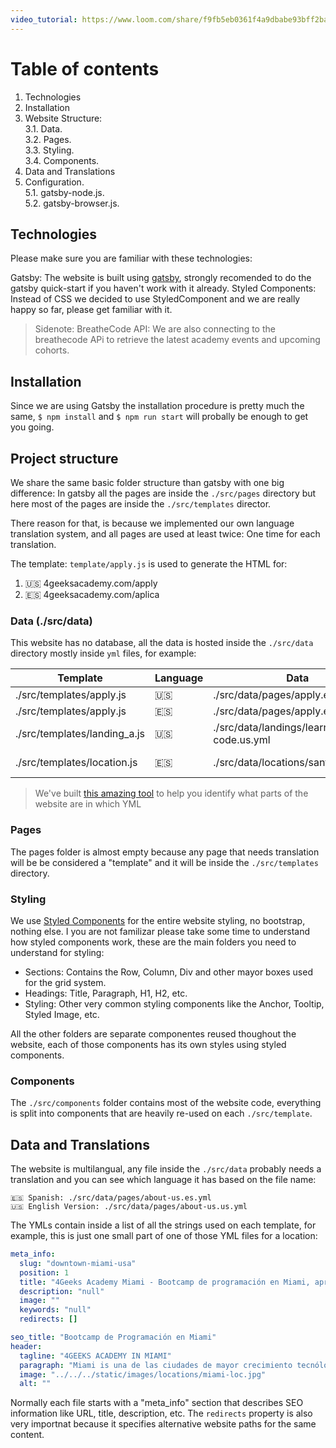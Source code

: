 ```yaml
---
video_tutorial: https://www.loom.com/share/f9fb5eb0361f4a9dbabe93bff2baeb36
---
```


# Table of contents

1. Technologies
2. Installation
3. Website Structure:  
  3.1. Data.  
  3.2. Pages.  
  3.3. Styling.  
  3.4. Components.  
4. Data and Translations
5. Configuration.  
  5.1. gatsby-node.js.  
  5.2. gatsby-browser.js.  

## Technologies

Please make sure you are familiar with these technologies:

Gatsby: The website is built using [gatsby](https://www.gatsbyjs.com/), strongly recomended to do the gatsby quick-start if you haven't work with it already.
Styled Components: Instead of CSS we decided to use StyledComponent and we are really happy so far, please get familiar with it.

> Sidenote: BreatheCode API: We are also connecting to the breathecode APi to retrieve the latest academy events and upcoming cohorts.

## Installation

Since we are using Gatsby the installation procedure is pretty much the same, `$ npm install` and `$ npm run start` will probally be enough to get you going.

## Project structure

We share the same basic folder structure than gatsby with one big difference: In gatsby all the pages are inside the `./src/pages` directory but here most of the pages are inside the `./src/templates` director.

There reason for that, is because we implemented our own language translation system, and all pages are used at least twice: One time for each translation.

The template: `template/apply.js` is used to generate the HTML for: 
1. 🇺🇸 4geeksacademy.com/apply
2. 🇪🇸 4geeksacademy.com/aplica

### Data (./src/data)

This website has no database, all the data is hosted inside the `./src/data` directory mostly inside `yml` files, for example:

| Template                      | Language  | Data                                     | URL                                 |
| -------------------------     | --------- | -----------------------------            | ----------------------------------- |
| ./src/templates/apply.js      | 🇺🇸        | ./src/data/pages/apply.en.yml            | 4geeks.com/en/apply                  |
| ./src/templates/apply.js      | 🇪🇸        | ./src/data/pages/apply.es.yml            | 4geeks.com/aplica                    |
| ./src/templates/landing_a.js  | 🇺🇸        | ./src/data/landings/learn-to-code.us.yml | 4geeks.com/us/landing/learn-to-code  |
| ./src/templates/location.js   | 🇪🇸        | ./src/data/locations/santiago.es.yml     | 4geeks.com/us/landing/learn-to-code  |

> We've built [this amazing tool](https://dev.4geeksacademy.co/?edit) to help you identify what parts of the website are in which YML

### Pages

The pages folder is almost empty because any page that needs translation will be be considered a "template" and it will be inside the `./src/templates` directory.

### Styling

We use [Styled Components](https://styled-components.com/) for the entire website styling, no bootstrap, nothing else. I you are not familizar please take some time to understand how styled components work, these are the main folders you need to understand for styling:

- Sections: Contains the Row, Column, Div and other mayor boxes used for the grid system.
- Headings: Title, Paragraph, H1, H2, etc.
- Styling: Other very common styling components like the Anchor, Tooltip, Styled Image, etc.

All the other folders are separate componentes reused thoughout the website, each of those components has its own styles using styled components.

### Components

The `./src/components` folder contains most of the website code, everything is split into components that are heavily re-used on each `./src/template`.

## Data and Translations

The website is multilangual, any file inside the `./src/data` probably needs a translation and you can see which language it has based on the file name:
```
🇪🇸 Spanish: ./src/data/pages/about-us.es.yml
🇺🇸 English Version: ./src/data/pages/about-us.us.yml
```

The YMLs contain inside a list of all the strings used on each template, for example, this is just one small part of one of those YML files for a location:

```yml
meta_info:
  slug: "downtown-miami-usa"
  position: 1
  title: "4Geeks Academy Miami - Bootcamp de programación en Miami, aprende a programar en Miami"
  description: "null"
  image: ""
  keywords: "null"
  redirects: []

seo_title: "Bootcamp de Programación en Miami"
header:
  tagline: "4GEEKS ACADEMY IN MIAMI"
  paragraph: "Miami is una de las ciudades de mayor crecimiento tecnólogico, únete al Bootcamp de Programación part-time numero uno de la ciudad y la mayor comunidad de desarrolladores. \\n El Career Support y Student Support es de por vida."
  image: "../../../static/images/locations/miami-loc.jpg"
  alt: ""
```

Normally each file starts with a "meta_info" section that describes SEO information like URL, title, description, etc. The `redirects` property is also very importnat because it specifies alternative website paths for the same content.
